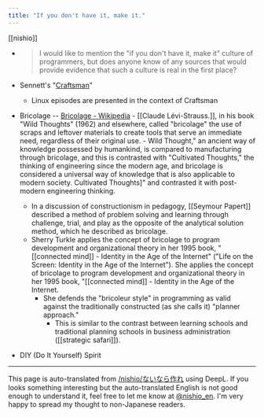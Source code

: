 ```yaml
---
title: "If you don't have it, make it."
---
```


[[nishio]]
- > I would like to mention the "if you don't have it, make it" culture of programmers, but does anyone know of any sources that would provide evidence that such a culture is real in the first place?

- Sennett's "[Craftsman](https://www.amazon.co.jp/dp/4480864458)"
    - Linux episodes are presented in the context of Craftsman
- Bricolage -- [Bricolage - Wikipedia](https://ja.m.wikipedia.org/wiki/%E3%83%96%E3%83%AA%E3%82%B3%E3%83%A9%E3%83%BC%E3%82%B8%E3%83%A5)
        - [[Claude Lévi-Strauss.]], in his book "Wild Thoughts" (1962) and elsewhere, called "bricolage" the use of scraps and leftover materials to create tools that serve an immediate need, regardless of their original use.
        - Wild Thought," an ancient way of knowledge possessed by humankind, is compared to manufacturing through bricolage, and this is contrasted with "Cultivated Thoughts," the thinking of engineering since the modern age, and bricolage is considered a universal way of knowledge that is also applicable to modern society. Cultivated Thoughts]" and contrasted it with post-modern engineering thinking.
    - In a discussion of constructionism in pedagogy, [[Seymour Papert]] described a method of problem solving and learning through challenge, trial, and play as the opposite of the analytical solution method, which he described as bricolage.
    - Sherry Turkle applies the concept of bricolage to program development and organizational theory in her 1995 book, "[[connected mind]] - Identity in the Age of the Internet" ("Life on the Screen: Identity in the Age of the Internet"). She applies the concept of bricolage to program development and organizational theory in her 1995 book, "[[connected mind]] - Identity in the Age of the Internet.
        - She defends the "bricoleur style" in programming as valid against the traditionally constructed (as she calls it) "planner approach."
            - This is similar to the contrast between learning schools and traditional planning schools in business administration ([[strategic safari]]).
- DIY (Do It Yourself) Spirit
---
This page is auto-translated from [/nishio/ないなら作れ](https://scrapbox.io/nishio/ないなら作れ) using DeepL. If you looks something interesting but the auto-translated English is not good enough to understand it, feel free to let me know at [@nishio_en](https://twitter.com/nishio_en). I'm very happy to spread my thought to non-Japanese readers.